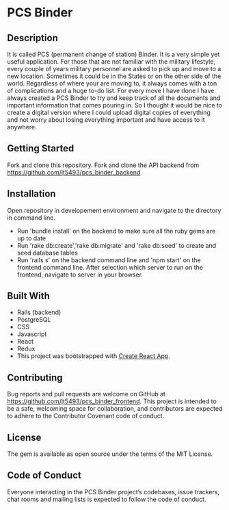 # PCS Binder



## Description

It is called PCS (permanent change of station) Binder. It is a very simple yet useful application. For those that are not familiar with the military lifestyle, every couple of years military personnel are asked to pick up and move to a new location. Sometimes it could be in the States or on the other side of the world. Regardless of where your are moving to, it always comes with a ton of complications and a huge to-do list. For every move I have done I have always created a PCS Binder to try and keep track of all the documents and important information that comes pouring in. So I thought it would be nice to create a digital version where I could upload digital copies of everything and not worry about losing everything important and have access to it anywhere.

## Getting Started

Fork and clone this repository.
Fork and clone the API backend from https://github.com/jt5493/pcs_binder_backend

## Installation

Open repository in developement environment and navigate to the directory in command line.


* Run 'bundle install' on the backend to make sure all the ruby gems are up to date
* Run 'rake db:create','rake db:migrate' and 'rake db:seed' to create and seed database tables
* Run 'rails s' on the backend command line and 'npm start' on the frontend command line. After selection which server to run on the frontend, navigate to server in your browser.


## Built With

* Rails (backend)
* PostgreSQL
* CSS
* Javascript
* React
* Redux
* This project was bootstrapped with [Create React App](https://github.com/facebook/create-react-app).
 
## Contributing
Bug reports and pull requests are welcome on GitHub at https://github.com/jt5493/pcs_binder_frontend. This project is intended to be a safe, welcoming space for collaboration, and contributors are expected to adhere to the Contributor Covenant code of conduct.

## License
The gem is available as open source under the terms of the MIT License.

## Code of Conduct
Everyone interacting in the PCS Binder project’s codebases, issue trackers, chat rooms and mailing lists is expected to follow the code of conduct.


